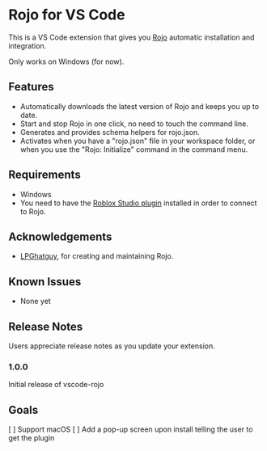 # Rojo for VS Code

This is a VS Code extension that gives you [Rojo](https://github.com/LPGhatguy/rojo) automatic installation and integration.

Only works on Windows (for now).

## Features

- Automatically downloads the latest version of Rojo and keeps you up to date.
- Start and stop Rojo in one click, no need to touch the command line.
- Generates and provides schema helpers for rojo.json.
- Activates when you have a "rojo.json" file in your workspace folder, or when you use the "Rojo: Initialize" command in the command menu.

## Requirements

- Windows
- You need to have the [Roblox Studio plugin](https://www.roblox.com/library/1211549683/Rojo-Studio-Plugin-0-4-4) installed in order to connect to Rojo.

## Acknowledgements

- [LPGhatguy](https://github.com/LPGhatguy), for creating and maintaining Rojo.

## Known Issues

- None yet

## Release Notes

Users appreciate release notes as you update your extension.

### 1.0.0

Initial release of vscode-rojo

## Goals

[ ] Support macOS
[ ] Add a pop-up screen upon install telling the user to get the plugin
